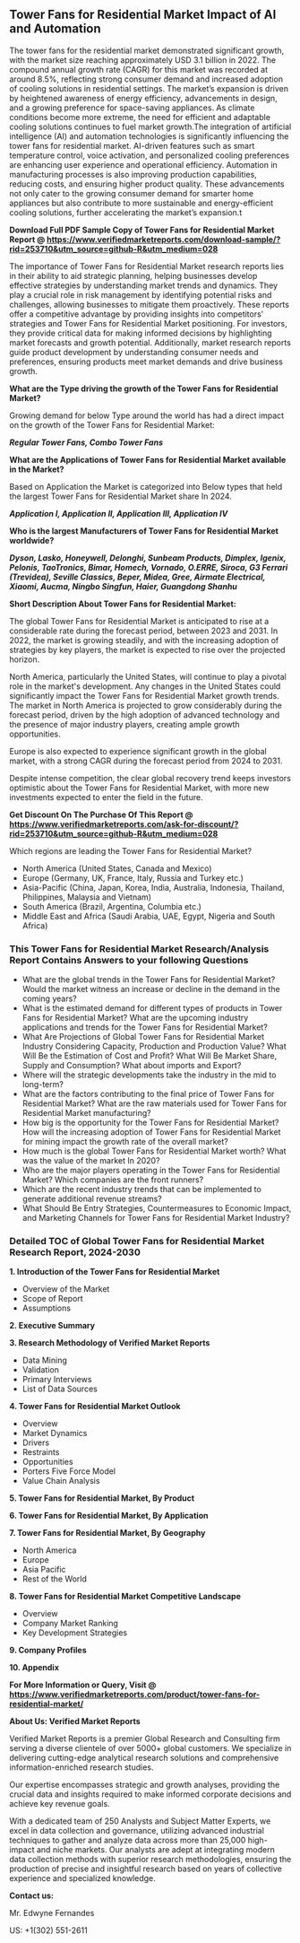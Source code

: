 <h2>Tower Fans for Residential Market Impact of AI and Automation</h2>The tower fans for the residential market demonstrated significant growth, with the market size reaching approximately USD 3.1 billion in 2022. The compound annual growth rate (CAGR) for this market was recorded at around 8.5%, reflecting strong consumer demand and increased adoption of cooling solutions in residential settings. The market’s expansion is driven by heightened awareness of energy efficiency, advancements in design, and a growing preference for space-saving appliances. As climate conditions become more extreme, the need for efficient and adaptable cooling solutions continues to fuel market growth.The integration of artificial intelligence (AI) and automation technologies is significantly influencing the tower fans for residential market. AI-driven features such as smart temperature control, voice activation, and personalized cooling preferences are enhancing user experience and operational efficiency. Automation in manufacturing processes is also improving production capabilities, reducing costs, and ensuring higher product quality. These advancements not only cater to the growing consumer demand for smarter home appliances but also contribute to more sustainable and energy-efficient cooling solutions, further accelerating the market’s expansion.t</p><p id="" class=""><strong>Download Full PDF Sample Copy of Tower Fans for Residential Market Report @ <a href="https://www.verifiedmarketreports.com/download-sample/?rid=253710&utm_source=github-R&utm_medium=028" target="_blank">https://www.verifiedmarketreports.com/download-sample/?rid=253710&utm_source=github-R&utm_medium=028</a></strong></p><p>The importance of&nbsp;Tower Fans for Residential Market research reports lies in their ability to aid strategic planning, helping businesses develop effective strategies by understanding market trends and dynamics. They play a crucial role in risk management by identifying potential risks and challenges, allowing businesses to mitigate them proactively. These reports offer a competitive advantage by providing insights into competitors' strategies and Tower Fans for Residential Market positioning. For investors, they provide critical data for making informed decisions by highlighting market forecasts and growth potential. Additionally, market research reports guide product development by understanding consumer needs and preferences, ensuring products meet market demands and drive business growth.</p><p><strong>What are the&nbsp;Type driving the growth of the Tower Fans for Residential Market?</strong></p><p id="" class="">Growing demand for below Type around the world has had a direct impact on the growth of the Tower Fans for Residential Market:</p><em><strong>Regular Tower Fans, Combo Tower Fans</strong></em></p><strong>What are the&nbsp;Applications&nbsp;of Tower Fans for Residential Market available in the Market?</strong></p><p id="" class="">Based on Application the Market is categorized into Below types that held the largest Tower Fans for Residential Market share In 2024.</p><em><strong>Application I, Application II, Application III, Application IV</strong></em></p><strong>Who is the largest Manufacturers of Tower Fans for Residential Market worldwide?</strong></p><p><em><strong>Dyson, Lasko, Honeywell, Delonghi, Sunbeam Products, Dimplex, Igenix, Pelonis, TaoTronics, Bimar, Homech, Vornado, O.ERRE, Siroca, G3 Ferrari (Trevidea), Seville Classics, Beper, Midea, Gree, Airmate Electrical, Xiaomi, Aucma, Ningbo Singfun, Haier, Guangdong Shanhu</strong></em></p><p id="" class=""><strong>Short Description About Tower Fans for Residential Market:</strong></p><p>The global Tower Fans for Residential Market is anticipated to rise at a considerable rate during the forecast period, between 2023 and 2031. In 2022, the market is growing steadily, and with the increasing adoption of strategies by key players, the market is expected to rise over the projected horizon.</p><p>North America, particularly the United States, will continue to play a pivotal role in the market's development. Any changes in the United States could significantly impact the Tower Fans for Residential Market growth trends. The market in North America is projected to grow considerably during the forecast period, driven by the high adoption of advanced technology and the presence of major industry players, creating ample growth opportunities.</p><p>Europe is also expected to experience significant growth in the global market, with a strong CAGR during the forecast period from 2024 to 2031.</p><p>Despite intense competition, the clear global recovery trend keeps investors optimistic about the Tower Fans for Residential Market, with more new investments expected to enter the field in the future.</p><p id="" class=""><strong>Get Discount On The Purchase Of This Report @ <a href="https://www.verifiedmarketreports.com/ask-for-discount/?rid=253710&utm_source=github-R&utm_medium=028" target="_blank">https://www.verifiedmarketreports.com/ask-for-discount/?rid=253710&utm_source=github-R&utm_medium=028</a></strong></p>Which regions are leading the Tower Fans for Residential Market?</p><ul><li>North America (United States, Canada and Mexico)</li><li>Europe (Germany, UK, France, Italy, Russia and Turkey etc.)</li><li>Asia-Pacific (China, Japan, Korea, India, Australia, Indonesia, Thailand, Philippines, Malaysia and Vietnam)</li><li>South America (Brazil, Argentina, Columbia etc.)</li><li>Middle East and Africa (Saudi Arabia, UAE, Egypt, Nigeria and South Africa)</li></ul><h3 id="" class="">This Tower Fans for Residential Market Research/Analysis Report Contains Answers to your following Questions</h3><ul><li>What are the global trends in the Tower Fans for Residential Market? Would the market witness an increase or decline in the demand in the coming years?</li><li>What is the estimated demand for different types of products in Tower Fans for Residential Market? What are the upcoming industry applications and trends for the Tower Fans for Residential Market?</li><li>What Are Projections of Global Tower Fans for Residential Market Industry Considering Capacity, Production and Production Value? What Will Be the Estimation of Cost and Profit? What Will Be Market Share, Supply and Consumption? What about imports and Export?</li><li>Where will the strategic developments take the industry in the mid to long-term?</li><li>What are the factors contributing to the final price of Tower Fans for Residential Market? What are the raw materials used for Tower Fans for Residential Market manufacturing?</li><li>How big is the opportunity for the Tower Fans for Residential Market? How will the increasing adoption of Tower Fans for Residential Market for mining impact the growth rate of the overall market?</li><li>How much is the global Tower Fans for Residential Market worth? What was the value of the market In 2020?</li><li>Who are the major players operating in the Tower Fans for Residential Market? Which companies are the front runners?</li><li>Which are the recent industry trends that can be implemented to generate additional revenue streams?</li><li>What Should Be Entry Strategies, Countermeasures to Economic Impact, and Marketing Channels for Tower Fans for Residential Market Industry?</li></ul><h3 id="" class="">Detailed TOC of Global Tower Fans for Residential Market Research Report, 2024-2030</h3><p id="" class=""><strong>1. Introduction of the Tower Fans for Residential Market</strong></p><ul><li>Overview of the Market</li><li>Scope of Report</li><li>Assumptions</li></ul><p id="" class=""><strong>2. Executive Summary</strong></p><p id="" class=""><strong>3. Research Methodology of Verified Market Reports</strong></p><ul><li>Data Mining</li><li>Validation</li><li>Primary Interviews</li><li>List of Data Sources</li></ul><p id="" class=""><strong>4. Tower Fans for Residential Market Outlook</strong></p><ul><li>Overview</li><li>Market Dynamics</li><li>Drivers</li><li>Restraints</li><li>Opportunities</li><li>Porters Five Force Model</li><li>Value Chain Analysis</li></ul><p id="" class=""><strong>5. Tower Fans for Residential Market, By Product</strong></p><p id="" class=""><strong>6. Tower Fans for Residential Market, By Application</strong></p><p id="" class=""><strong>7. Tower Fans for Residential Market, By Geography</strong></p><ul><li>North America</li><li>Europe</li><li>Asia Pacific</li><li>Rest of the World</li></ul><p id="" class=""><strong>8. Tower Fans for Residential Market Competitive Landscape</strong></p><ul><li>Overview</li><li>Company Market Ranking</li><li>Key Development Strategies</li></ul><p id="" class=""><strong>9. Company Profiles</strong></p><p id="" class=""><strong>10. Appendix</strong></p><p id="" class=""><strong>For More Information or Query, Visit @ <a href="https://www.verifiedmarketreports.com/product/tower-fans-for-residential-market/" target="_blank">https://www.verifiedmarketreports.com/product/tower-fans-for-residential-market/</a></strong></p><p id="" class=""><strong>About Us: Verified Market Reports</strong></p><p id="" class="">Verified Market Reports is a premier Global Research and Consulting firm serving a diverse clientele of over 5000+ global customers. We specialize in delivering cutting-edge analytical research solutions and comprehensive information-enriched research studies.</p><p id="" class="">Our expertise encompasses strategic and growth analyses, providing the crucial data and insights required to make informed corporate decisions and achieve key revenue goals.</p><p id="" class="">With a dedicated team of 250 Analysts and Subject Matter Experts, we excel in data collection and governance, utilizing advanced industrial techniques to gather and analyze data across more than 25,000 high-impact and niche markets. Our analysts are adept at integrating modern data collection methods with superior research methodologies, ensuring the production of precise and insightful research based on years of collective experience and specialized knowledge.</p><p id="" class=""><strong>Contact us:</strong></p><p id="" class="">Mr. Edwyne Fernandes</p><p id="" class="">US: +1(302) 551-2611</p>